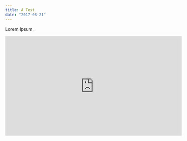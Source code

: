 ```yaml
---
title: A Test
date: "2017-08-21"
---
```


Lorem Ipsum.

<iframe width="560" height="315" src="https://www.youtube.com/embed/4SZl1r2O_bY" frameborder="0" allowfullscreen></iframe>